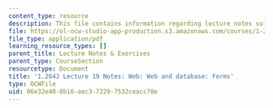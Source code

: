 ```yaml
---
content_type: resource
description: This file contains information regarding lecture notes solutions 19.
file: https://ol-ocw-studio-app-production.s3.amazonaws.com/courses/1-264j-database-internet-and-systems-integration-technologies-fall-2013/06e32e400b16aec372297532ceacc70e_MIT1_264JF13_lect_19.pdf
file_type: application/pdf
learning_resource_types: []
parent_title: Lecture Notes & Exercises
parent_type: CourseSection
resourcetype: Document
title: '1.264J Lecture 19 Notes: Web: Web and database: Forms'
type: OCWFile
uid: 06e32e40-0b16-aec3-7229-7532ceacc70e
---
```

